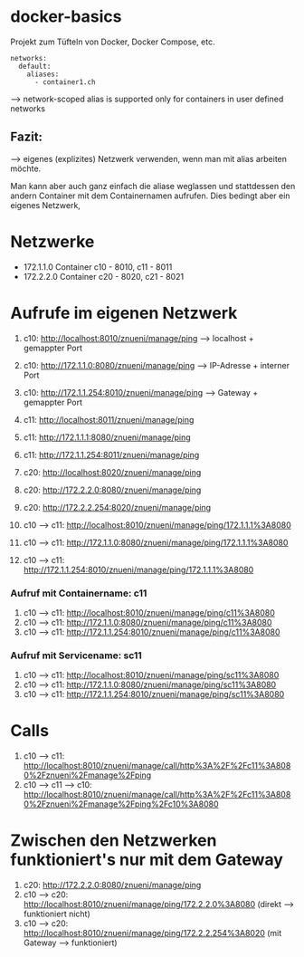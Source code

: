 # docker-basics

Projekt zum Tüfteln von Docker, Docker Compose, etc.

    networks:
      default:
        aliases: 
          - container1.ch

--> network-scoped alias is supported only for containers in user defined networks

## Fazit:
--> eigenes (explizites) Netzwerk verwenden, wenn man mit alias arbeiten möchte.

Man kann aber auch ganz einfach die aliase weglassen und stattdessen den andern Container mit dem Containernamen aufrufen. 
Dies bedingt aber ein eigenes Netzwerk,

# Netzwerke
* 172.1.1.0 Container c10 - 8010, c11 - 8011
* 172.2.2.0 Container c20 - 8020, c21 - 8021

# Aufrufe im eigenen Netzwerk
1. c10: <http://localhost:8010/znueni/manage/ping> --> localhost + gemappter Port
2. c10: <http://172.1.1.0:8080/znueni/manage/ping> --> IP-Adresse + interner Port
3. c10: <http://172.1.1.254:8010/znueni/manage/ping> --> Gateway + gemappter Port


1. c11: <http://localhost:8011/znueni/manage/ping>
2. c11: <http://172.1.1.1:8080/znueni/manage/ping>
3. c11: <http://172.1.1.254:8011/znueni/manage/ping>


1. c20: <http://localhost:8020/znueni/manage/ping>
2. c20: <http://172.2.2.0:8080/znueni/manage/ping>
3. c20: <http://172.2.2.254:8020/znueni/manage/ping>


1. c10 --> c11: <http://localhost:8010/znueni/manage/ping/172.1.1.1%3A8080>
2. c10 --> c11: <http://172.1.1.0:8080/znueni/manage/ping/172.1.1.1%3A8080>
2. c10 --> c11: <http://172.1.1.254:8010/znueni/manage/ping/172.1.1.1%3A8080>

### Aufruf mit Containername: c11
1. c10 --> c11: <http://localhost:8010/znueni/manage/ping/c11%3A8080>
2. c10 --> c11: <http://172.1.1.0:8080/znueni/manage/ping/c11%3A8080>
3. c10 --> c11: <http://172.1.1.254:8010/znueni/manage/ping/c11%3A8080>

### Aufruf mit Servicename: sc11
1. c10 --> c11: <http://localhost:8010/znueni/manage/ping/sc11%3A8080>
2. c10 --> c11: <http://172.1.1.0:8080/znueni/manage/ping/sc11%3A8080>
3. c10 --> c11: <http://172.1.1.254:8010/znueni/manage/ping/sc11%3A8080>

# Calls
1. c10 --> c11: <http://localhost:8010/znueni/manage/call/http%3A%2F%2Fc11%3A8080%2Fznueni%2Fmanage%2Fping>
2. c10 --> c11 --> c10: <http://localhost:8010/znueni/manage/call/http%3A%2F%2Fc11%3A8080%2Fznueni%2Fmanage%2Fping%2Fc10%3A8080>

# Zwischen den Netzwerken funktioniert's nur mit dem Gateway
1. c20: <http://172.2.2.0:8080/znueni/manage/ping>
2. c10 --> c20: <http://localhost:8010/znueni/manage/ping/172.2.2.0%3A8080> (direkt --> funktioniert nicht)
3. c10 --> c20: <http://localhost:8010/znueni/manage/ping/172.2.2.254%3A8020> (mit Gateway --> funktioniert)

